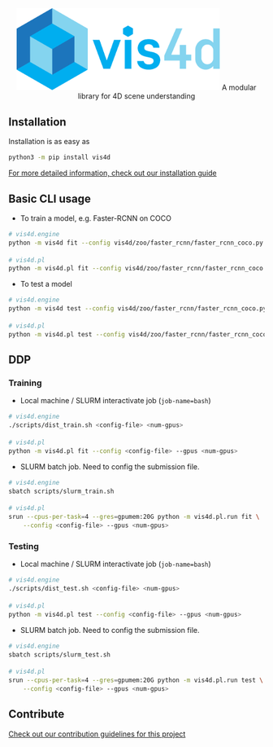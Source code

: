 <p align="center">
    <!-- pypi-strip -->
    <picture>
    <!-- /pypi-strip -->
    <img alt="vis4d" src="https://raw.githubusercontent.com/SysCV/vis4d/main/docs/source/_static/vis4d_logo.svg?token=GHSAT0AAAAAABYDLNCVDF6MM3PS4DCJYSUAZE4OKSA" width="400">
    <!-- pypi-strip -->
    </picture>
    <!-- /pypi-strip -->
    A modular library for 4D scene understanding
</p>

## Installation

Installation is as easy as

```bash
python3 -m pip install vis4d
```

[For more detailed information, check out our installation guide](docs/source/tutorials/install.rst)

## Basic CLI usage

- To train a model, e.g. Faster-RCNN on COCO

```bash
# vis4d.engine
python -m vis4d fit --config vis4d/zoo/faster_rcnn/faster_rcnn_coco.py --gpus 1

# vis4d.pl
python -m vis4d.pl fit --config vis4d/zoo/faster_rcnn/faster_rcnn_coco.py --gpus 1
```

- To test a model

```bash
# vis4d.engine
python -m vis4d test --config vis4d/zoo/faster_rcnn/faster_rcnn_coco.py --gpus 1

# vis4d.pl
python -m vis4d.pl test --config vis4d/zoo/faster_rcnn/faster_rcnn_coco.py --gpus 1
```

## DDP

### Training

- Local machine / SLURM interactivate job (`job-name=bash`)

```bash
# vis4d.engine
./scripts/dist_train.sh <config-file> <num-gpus>

# vis4d.pl
python -m vis4d.pl fit --config <config-file> --gpus <num-gpus>
```

- SLURM batch job. Need to config the submission file.

```bash
# vis4d.engine
sbatch scripts/slurm_train.sh

# vis4d.pl
srun --cpus-per-task=4 --gres=gpumem:20G python -m vis4d.pl.run fit \
    --config <config-file> --gpus <num-gpus>
```

### Testing

- Local machine / SLURM interactivate job (`job-name=bash`)

```bash
# vis4d.engine
./scripts/dist_test.sh <config-file> <num-gpus>

# vis4d.pl
python -m vis4d.pl test --config <config-file> --gpus <num-gpus>
```

- SLURM batch job. Need to config the submission file.

```bash
# vis4d.engine
sbatch scripts/slurm_test.sh

# vis4d.pl
srun --cpus-per-task=4 --gres=gpumem:20G python -m vis4d.pl.run test \
    --config <config-file> --gpus <num-gpus>
```

## Contribute

[Check out our contribution guidelines for this project](docs/source/contribute.rst)
